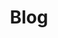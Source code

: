 ---
layout: blog
title: Blog
permalink: /blog/
nav: true
pagination:
  enabled: true
  per_page: 10
  sort_field: "date"
  sort_reverse: true
---